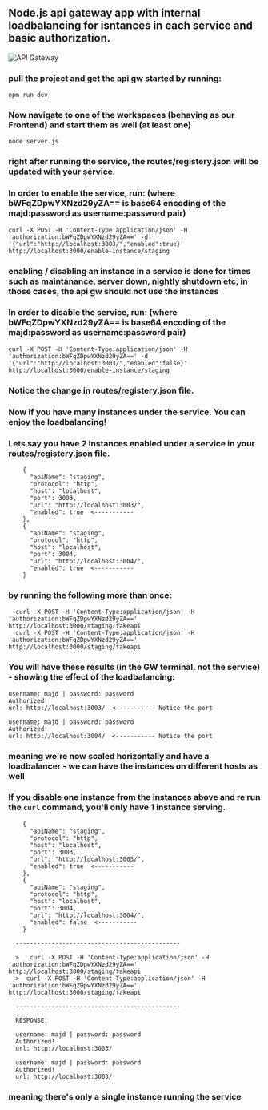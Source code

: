 ## Node.js api gateway app with internal loadbalancing for isntances in each service and basic authorization.

![API Gateway](https://github.com/majdrezik/api_gw/assets/39953455/e89c78ed-3c86-401b-ae9b-3b9d6149a7e1)

### pull the project and get the api gw started by running:

    npm run dev

### Now navigate to one of the workspaces (behaving as our Frontend) and start them as well (at least one)

    node server.js

### right after running the service, the routes/registery.json will be updated with your service.

### In order to enable the service, run: (where bWFqZDpwYXNzd29yZA== is base64 encoding of the majd:password as username:password pair)

    curl -X POST -H 'Content-Type:application/json' -H 'authorization:bWFqZDpwYXNzd29yZA==' -d '{"url":"http://localhost:3003/","enabled":true}' http://localhost:3000/enable-instance/staging

### enabling / disabling an instance in a service is done for times such as maintanance, server down, nightly shutdown etc, in those cases, the api gw should not use the instances

### In order to disable the service, run: (where bWFqZDpwYXNzd29yZA== is base64 encoding of the majd:password as username:password pair)

    curl -X POST -H 'Content-Type:application/json' -H 'authorization:bWFqZDpwYXNzd29yZA==' -d '{"url":"http://localhost:3003/","enabled":false}' http://localhost:3000/enable-instance/staging

### Notice the change in routes/registery.json file.

### Now if you have many instances under the service. You can enjoy the loadbalancing!

### Lets say you have 2 instances enabled under a service in your routes/registery.json file.

        {
          "apiName": "staging",
          "protocol": "http",
          "host": "localhost",
          "port": 3003,
          "url": "http://localhost:3003/",
          "enabled": true  <-----------
        },
        {
          "apiName": "staging",
          "protocol": "http",
          "host": "localhost",
          "port": 3004,
          "url": "http://localhost:3004/",
          "enabled": true  <-----------
        }

### by running the following more than once:

      curl -X POST -H 'Content-Type:application/json' -H 'authorization:bWFqZDpwYXNzd29yZA==' http://localhost:3000/staging/fakeapi
      curl -X POST -H 'Content-Type:application/json' -H 'authorization:bWFqZDpwYXNzd29yZA==' http://localhost:3000/staging/fakeapi

### You will have these results (in the GW terminal, not the service) - showing the effect of the loadbalancing:

    username: majd | password: password
    Authorized!
    url: http://localhost:3003/  <----------- Notice the port

    username: majd | password: password
    Authorized!
    url: http://localhost:3004/  <----------- Notice the port

### meaning we're now scaled horizontally and have a loadbalancer - we can have the instances on different hosts as well

### If you disable one instance from the instances above and re run the `curl` command, you'll only have 1 instance serving.

        {
          "apiName": "staging",
          "protocol": "http",
          "host": "localhost",
          "port": 3003,
          "url": "http://localhost:3003/",
          "enabled": true  <-----------
        },
        {
          "apiName": "staging",
          "protocol": "http",
          "host": "localhost",
          "port": 3004,
          "url": "http://localhost:3004/",
          "enabled": false  <-----------
        }

      ----------------------------------------------

      >   curl -X POST -H 'Content-Type:application/json' -H 'authorization:bWFqZDpwYXNzd29yZA==' http://localhost:3000/staging/fakeapi
      >  curl -X POST -H 'Content-Type:application/json' -H 'authorization:bWFqZDpwYXNzd29yZA==' http://localhost:3000/staging/fakeapi

      ----------------------------------------------

      RESPONSE:

      username: majd | password: password
      Authorized!
      url: http://localhost:3003/

      username: majd | password: password
      Authorized!
      url: http://localhost:3003/

### meaning there's only a single instance running the service

##
